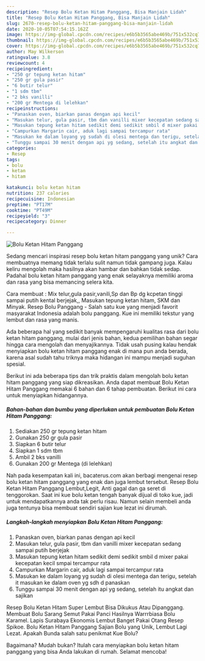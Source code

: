 ```yaml
---
description: "Resep Bolu Ketan Hitam Panggang, Bisa Manjain Lidah"
title: "Resep Bolu Ketan Hitam Panggang, Bisa Manjain Lidah"
slug: 2670-resep-bolu-ketan-hitam-panggang-bisa-manjain-lidah
date: 2020-10-05T07:54:15.162Z
image: https://img-global.cpcdn.com/recipes/e6b5b3565abe469b/751x532cq70/bolu-ketan-hitam-panggang-foto-resep-utama.jpg
thumbnail: https://img-global.cpcdn.com/recipes/e6b5b3565abe469b/751x532cq70/bolu-ketan-hitam-panggang-foto-resep-utama.jpg
cover: https://img-global.cpcdn.com/recipes/e6b5b3565abe469b/751x532cq70/bolu-ketan-hitam-panggang-foto-resep-utama.jpg
author: May Wilkerson
ratingvalue: 3.8
reviewcount: 4
recipeingredient:
- "250 gr tepung ketan hitam"
- "250 gr gula pasir"
- "6 butir telur"
- "1 sdm tbm"
- "2 bks vanilli"
- "200 gr Mentega di lelehkan"
recipeinstructions:
- "Panaskan oven, biarkan panas dengan api kecil"
- "Masukan telur, gula pasir, tbm dan vanilli mixer kecepatan sedang sampai putih berjejak"
- "Masukan tepung ketan hitam sedikit demi sedikit smbil d mixer pakai kecepatan kecil smpai tercampur rata"
- "Campurkan Margarin cair, aduk lagi sampai tercampur rata"
- "Masukan ke dalam loyang yg sudah di olesi mentega dan terigu, setelah it masukan ke dalam oven yg sdh d panaskan"
- "Tunggu sampai 30 menit dengan api yg sedang, setelah itu angkat dan sajikan"
categories:
- Resep
tags:
- bolu
- ketan
- hitam

katakunci: bolu ketan hitam 
nutrition: 237 calories
recipecuisine: Indonesian
preptime: "PT17M"
cooktime: "PT49M"
recipeyield: "3"
recipecategory: Dinner

---
```



![Bolu Ketan Hitam Panggang](https://img-global.cpcdn.com/recipes/e6b5b3565abe469b/751x532cq70/bolu-ketan-hitam-panggang-foto-resep-utama.jpg)

Sedang mencari inspirasi resep bolu ketan hitam panggang yang unik? Cara membuatnya memang tidak terlalu sulit namun tidak gampang juga. Kalau keliru mengolah maka hasilnya akan hambar dan bahkan tidak sedap. Padahal bolu ketan hitam panggang yang enak selayaknya memiliki aroma dan rasa yang bisa memancing selera kita.

Cara membuat : Mix telur,gula pasir,vanili,Sp dan Bp dg kcpetan tinggi sampai putih kental berjejak,, Masukan tepung ketan hitam, SKM dan Minyak. Resep Bolu Panggang - Salah satu kue yang menjadi favorit masyarakat Indonesia adalah bolu panggang. Kue ini memiliki tekstur yang lembut dan rasa yang manis.

Ada beberapa hal yang sedikit banyak mempengaruhi kualitas rasa dari bolu ketan hitam panggang, mulai dari jenis bahan, kedua pemilihan bahan segar hingga cara mengolah dan menyajikannya. Tidak usah pusing kalau hendak menyiapkan bolu ketan hitam panggang enak di mana pun anda berada, karena asal sudah tahu triknya maka hidangan ini mampu menjadi suguhan spesial.


Berikut ini ada beberapa tips dan trik praktis dalam mengolah bolu ketan hitam panggang yang siap dikreasikan. Anda dapat membuat Bolu Ketan Hitam Panggang memakai 6 bahan dan 6 tahap pembuatan. Berikut ini cara untuk menyiapkan hidangannya.

<!--inarticleads1-->

##### Bahan-bahan dan bumbu yang diperlukan untuk pembuatan Bolu Ketan Hitam Panggang:

1. Sediakan 250 gr tepung ketan hitam
1. Gunakan 250 gr gula pasir
1. Siapkan 6 butir telur
1. Siapkan 1 sdm tbm
1. Ambil 2 bks vanilli
1. Gunakan 200 gr Mentega (di lelehkan)


Nah pada kesempatan kali ini, bacaterus.com akan berbagi mengenai resep bolu ketan hitam panggang yang enak dan juga lembut tersebut. Resep Bolu Ketan Hitam Panggang Lembut,Legit, Anti gagal dan ga seret di tenggorokan. Saat ini kue bolu ketan tengah banyak dijual di toko kue, jadi untuk mendapatkannya anda tak perlu risau. Namun selain membeli anda juga tentunya bisa membuat sendiri sajian kue lezat ini dirumah. 

<!--inarticleads2-->

##### Langkah-langkah menyiapkan Bolu Ketan Hitam Panggang:

1. Panaskan oven, biarkan panas dengan api kecil
1. Masukan telur, gula pasir, tbm dan vanilli mixer kecepatan sedang sampai putih berjejak
1. Masukan tepung ketan hitam sedikit demi sedikit smbil d mixer pakai kecepatan kecil smpai tercampur rata
1. Campurkan Margarin cair, aduk lagi sampai tercampur rata
1. Masukan ke dalam loyang yg sudah di olesi mentega dan terigu, setelah it masukan ke dalam oven yg sdh d panaskan
1. Tunggu sampai 30 menit dengan api yg sedang, setelah itu angkat dan sajikan


Resep Bolu Ketan Hitam Super Lembut Bisa Dikukus Atau Dipanggang. Membuat Bolu Sarang Semut Pakai Panci Hasilnya Warrrbiasa Bolu Karamel. Lapis Surabaya Ekonomis Lembut Banget Pakai Otang Resep Spikoe. Bolu Ketan Hitam Panggang Sajian Bolu yang Unik, Lembut Lagi Lezat. Apakah Bunda salah satu penikmat Kue Bolu? 

Bagaimana? Mudah bukan? Itulah cara menyiapkan bolu ketan hitam panggang yang bisa Anda lakukan di rumah. Selamat mencoba!
